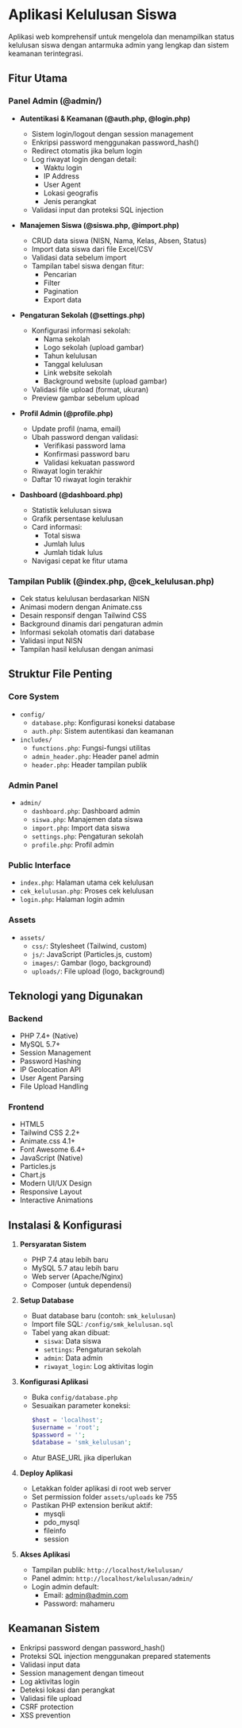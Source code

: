 # Aplikasi Kelulusan Siswa

Aplikasi web komprehensif untuk mengelola dan menampilkan status kelulusan siswa dengan antarmuka admin yang lengkap dan sistem keamanan terintegrasi.

## Fitur Utama

### Panel Admin (@admin/)
* **Autentikasi & Keamanan (@auth.php, @login.php)**
  - Sistem login/logout dengan session management
  - Enkripsi password menggunakan password_hash()
  - Redirect otomatis jika belum login
  - Log riwayat login dengan detail:
    * Waktu login
    * IP Address
    * User Agent
    * Lokasi geografis
    * Jenis perangkat
  - Validasi input dan proteksi SQL injection

* **Manajemen Siswa (@siswa.php, @import.php)**
  - CRUD data siswa (NISN, Nama, Kelas, Absen, Status)
  - Import data siswa dari file Excel/CSV
  - Validasi data sebelum import
  - Tampilan tabel siswa dengan fitur:
    * Pencarian
    * Filter
    * Pagination
    * Export data

* **Pengaturan Sekolah (@settings.php)**
  - Konfigurasi informasi sekolah:
    * Nama sekolah
    * Logo sekolah (upload gambar)
    * Tahun kelulusan
    * Tanggal kelulusan
    * Link website sekolah
    * Background website (upload gambar)
  - Validasi file upload (format, ukuran)
  - Preview gambar sebelum upload

* **Profil Admin (@profile.php)**
  - Update profil (nama, email)
  - Ubah password dengan validasi:
    * Verifikasi password lama
    * Konfirmasi password baru
    * Validasi kekuatan password
  - Riwayat login terakhir
  - Daftar 10 riwayat login terakhir

* **Dashboard (@dashboard.php)**
  - Statistik kelulusan siswa
  - Grafik persentase kelulusan
  - Card informasi:
    * Total siswa
    * Jumlah lulus
    * Jumlah tidak lulus
  - Navigasi cepat ke fitur utama

### Tampilan Publik (@index.php, @cek_kelulusan.php)
* Cek status kelulusan berdasarkan NISN
* Animasi modern dengan Animate.css
* Desain responsif dengan Tailwind CSS
* Background dinamis dari pengaturan admin
* Informasi sekolah otomatis dari database
* Validasi input NISN
* Tampilan hasil kelulusan dengan animasi

## Struktur File Penting

### Core System
* `config/`
  - `database.php`: Konfigurasi koneksi database
  - `auth.php`: Sistem autentikasi dan keamanan
* `includes/`
  - `functions.php`: Fungsi-fungsi utilitas
  - `admin_header.php`: Header panel admin
  - `header.php`: Header tampilan publik

### Admin Panel
* `admin/`
  - `dashboard.php`: Dashboard admin
  - `siswa.php`: Manajemen data siswa
  - `import.php`: Import data siswa
  - `settings.php`: Pengaturan sekolah
  - `profile.php`: Profil admin

### Public Interface
* `index.php`: Halaman utama cek kelulusan
* `cek_kelulusan.php`: Proses cek kelulusan
* `login.php`: Halaman login admin

### Assets
* `assets/`
  - `css/`: Stylesheet (Tailwind, custom)
  - `js/`: JavaScript (Particles.js, custom)
  - `images/`: Gambar (logo, background)
  - `uploads/`: File upload (logo, background)

## Teknologi yang Digunakan

### Backend
* PHP 7.4+ (Native)
* MySQL 5.7+
* Session Management
* Password Hashing
* IP Geolocation API
* User Agent Parsing
* File Upload Handling

### Frontend
* HTML5
* Tailwind CSS 2.2+
* Animate.css 4.1+
* Font Awesome 6.4+
* JavaScript (Native)
* Particles.js
* Chart.js
* Modern UI/UX Design
* Responsive Layout
* Interactive Animations

## Instalasi & Konfigurasi

1. **Persyaratan Sistem**
   - PHP 7.4 atau lebih baru
   - MySQL 5.7 atau lebih baru
   - Web server (Apache/Nginx)
   - Composer (untuk dependensi)

2. **Setup Database**
   - Buat database baru (contoh: `smk_kelulusan`)
   - Import file SQL: `/config/smk_kelulusan.sql`
   - Tabel yang akan dibuat:
     * `siswa`: Data siswa
     * `settings`: Pengaturan sekolah
     * `admin`: Data admin
     * `riwayat_login`: Log aktivitas login

3. **Konfigurasi Aplikasi**
   - Buka `config/database.php`
   - Sesuaikan parameter koneksi:
     ```php
     $host = 'localhost';
     $username = 'root';
     $password = '';
     $database = 'smk_kelulusan';
     ```
   - Atur BASE_URL jika diperlukan

4. **Deploy Aplikasi**
   - Letakkan folder aplikasi di root web server
   - Set permission folder `assets/uploads` ke 755
   - Pastikan PHP extension berikut aktif:
     * mysqli
     * pdo_mysql
     * fileinfo
     * session

5. **Akses Aplikasi**
   - Tampilan publik: `http://localhost/kelulusan/`
   - Panel admin: `http://localhost/kelulusan/admin/`
   - Login admin default:
     * Email: admin@admin.com
     * Password: mahameru

## Keamanan Sistem

* Enkripsi password dengan password_hash()
* Proteksi SQL injection menggunakan prepared statements
* Validasi input data
* Session management dengan timeout
* Log aktivitas login
* Deteksi lokasi dan perangkat
* Validasi file upload
* CSRF protection
* XSS prevention
